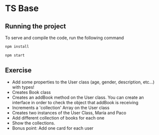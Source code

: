 # TS Base

## Running the project

To serve and compile the code, run the following command
```BASH
npm install

npm start
```

## Exercise

- Add some properties to the User class (age, gender, description, etc...) with types!
- Creates Book class
- Creates an addBook method on the User class. You can create an interface in order to check the object that addBook is receiving
- Increments a 'collection' Array on the User class
- Creates two instances of the User Class, María and Paco
- Add different collection of books for each one
- Show the collections.
- Bonus point: Add one card for each user
